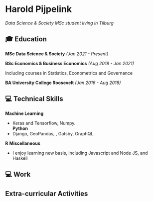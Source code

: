 # Harold Pijpelink

_Data Science & Society MSc student living in Tilburg_ <br>


## :mortar_board: Education 
**MSc Data Science & Society** _(Jan 2021 - Present)_ <br>

**BSc Economics & Business Economics**  _(Aug 2018 - Jan 2021)_ <br>
  
   Including courses in Statistics, Econometrics and Governance <br>
   
**BA University College Roosevelt** _(Jan 2016 - Aug 2018)_ <br>

## :computer: Technical Skills
**Machine Learning** <br>
- Keras and Tensorflow, Numpy. <br>
**Python** <br>
- Django, GeoPandas, , Gatsby, GraphQL. <br>

**R**
**Miscellaneous**
- I enjoy learning new basis, including Javascript and Node JS, and Haskell

## :computer: Work

## Extra-curricular Activities
